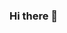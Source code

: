 ### Hi there 👋

<!--
**Muskan10Mehta/Muskan10Mehta** is a ✨ _special_ ✨ repository because its `README.md` (this file) appears on your GitHub profile.-->


